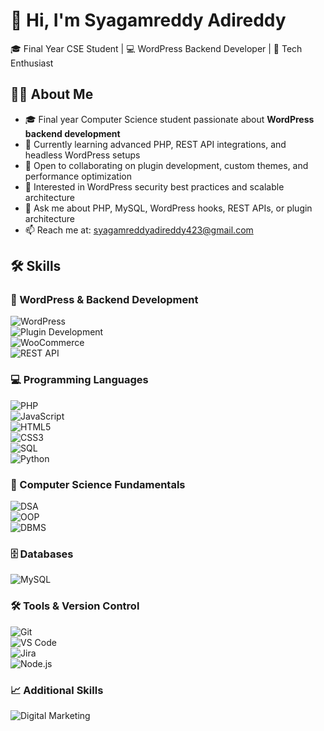 # 👋 Hi, I'm Syagamreddy Adireddy  
🎓 Final Year CSE Student | 💻 WordPress Backend Developer | 🚀 Tech Enthusiast


## 🙋‍♂️ About Me  
- 🎓 Final year Computer Science student passionate about **WordPress backend development**  
- 🧠 Currently learning advanced PHP, REST API integrations, and headless WordPress setups  
- 🤝 Open to collaborating on plugin development, custom themes, and performance optimization  
- 🔐 Interested in WordPress security best practices and scalable architecture  
- 💬 Ask me about PHP, MySQL, WordPress hooks, REST APIs, or plugin architecture  
- 📫 Reach me at: [syagamreddyadireddy423@gmail.com](mailto:syagamreddyadireddy423@gmail.com)


## 🛠️ Skills

### 🔧 WordPress & Backend Development  
![WordPress](https://img.shields.io/badge/WordPress-21759B?style=for-the-badge&logo=wordpress&logoColor=white)  
![Plugin Development](https://img.shields.io/badge/Plugin_Development-5A5A5A?style=for-the-badge&logo=wordpress&logoColor=white)  
![WooCommerce](https://img.shields.io/badge/WooCommerce-96588A?style=for-the-badge&logo=woocommerce&logoColor=white)  
![REST API](https://img.shields.io/badge/REST_API-4CAF50?style=for-the-badge&logo=rest-api&logoColor=white)

### 💻 Programming Languages  
![PHP](https://img.shields.io/badge/PHP-777BB4?style=for-the-badge&logo=php&logoColor=white)  
![JavaScript](https://img.shields.io/badge/JavaScript-F7DF1E?style=for-the-badge&logo=javascript&logoColor=black)  
![HTML5](https://img.shields.io/badge/HTML5-E34F26?style=for-the-badge&logo=html5&logoColor=white)  
![CSS3](https://img.shields.io/badge/CSS3-1572B6?style=for-the-badge&logo=css3&logoColor=white)  
![SQL](https://img.shields.io/badge/SQL-4479A1?style=for-the-badge&logo=mysql&logoColor=white)  
![Python](https://img.shields.io/badge/Python-3776AB?style=for-the-badge&logo=python&logoColor=white)

### 🧠 Computer Science Fundamentals  
![DSA](https://img.shields.io/badge/Data_Structures_&_Algorithms-8E44AD?style=for-the-badge&logo=codeforces&logoColor=white)  
![OOP](https://img.shields.io/badge/Object_Oriented_Programming-2980B9?style=for-the-badge&logo=codewars&logoColor=white)  
![DBMS](https://img.shields.io/badge/Database_Management_Systems-27AE60?style=for-the-badge&logo=databricks&logoColor=white)

### 🗄️ Databases  
![MySQL](https://img.shields.io/badge/MySQL-4479A1?style=for-the-badge&logo=mysql&logoColor=white)

### 🛠️ Tools & Version Control  
![Git](https://img.shields.io/badge/Git-F05032?style=for-the-badge&logo=git&logoColor=white)  
![VS Code](https://img.shields.io/badge/Visual_Studio_Code-007ACC?style=for-the-badge&logo=visual-studio-code&logoColor=white)  
![Jira](https://img.shields.io/badge/Jira-0052CC?style=for-the-badge&logo=jira&logoColor=white)  
![Node.js](https://img.shields.io/badge/Node.js-339933?style=for-the-badge&logo=node.js&logoColor=white)

### 📈 Additional Skills  
![Digital Marketing](https://img.shields.io/badge/Digital_Marketing-FF6C37?style=for-the-badge&logo=marketing&logoColor=white)
